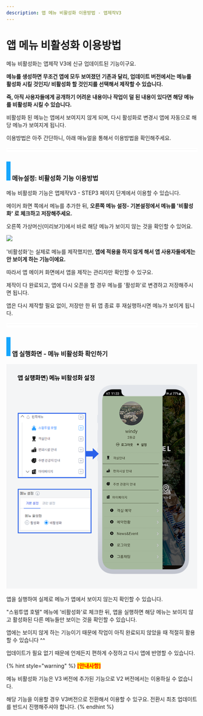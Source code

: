 ```yaml
---
description: 앱 메뉴 비활성화 이용방법 - 앱제작V3
---
```


# 앱 메뉴 비활성화 이용방법

메뉴 비활성화는 앱제작 V3에 신규 업데이트된 기능이구요.

**메뉴를 생성하면 무조건 앱에 모두 보여졌던 기존과 달리, 업데이트 버전에서는 메뉴를 활성화 시킬 것인지/ 비활성화 할 것인지를 선택해서 제작할 수 있습니다.**

**즉, 아직 사용자들에게 공개하기 어려운 내용이나 작업이 덜 된 내용이 있다면 해당 메뉴를 비활성화 시킬 수 있습니다.**

비활성화 된 메뉴는 앱에서 보여지지 않게 되며, 다시 활성화로 변경시 앱에 자동으로 해당 메뉴가 보여지게 됩니다.

이용방법은 아주 간단하니, 아래 매뉴얼을 통해서 이용방법을 확인해주세요.

![](../../../.gitbook/assets/수평성.PNG)

### ![](../../../.gitbook/assets/단락1-1.png) **메뉴설정: 비활성화 기능 이용방법**

메뉴 비활성화 기능은 앱제작V3 - STEP3 페이지 단계에서 이용할 수 있습니다.

메이커 화면 쪽에서 메뉴를 추가한 뒤, **오른쪽 메뉴 설정- 기본설정에서 메뉴를 '비활성화' 로 체크하고 저장해주세요.**

오른쪽 가상머신(미리보기)에서 바로 해당 메뉴가 보이지 않는 것을 확인할 수 있어요.

![](../../../.gitbook/assets/메뉴비활성1\_886.png)

'비활성화'는 실제로 메뉴를 제작했지만, **앱에 적용을 하지 않게 해서 앱 사용자들에게는 안 보이게 하는 기능이에요.**

따라서 앱 메이커 화면에서 앱을 제작는 관리자만 확인할 수 있구요.

제작이 다 완료되고, 앱에 다시 오픈을 할 경우 메뉴를 '활성화'로 변경하고 저장해주시면 됩니다.

앱은 다시 제작할 필요 없이, 저장만 한 뒤 앱 종료 후 재실행하시면 메뉴가 보이게 됩니다.

![](../../../.gitbook/assets/수평성.PNG)

### ![](<../../../.gitbook/assets/image (2) (1).png>) **앱 실행화면 - 메뉴 비활성화 확인하기**

![](../../../.gitbook/assets/메뉴비활성2.png)

앱을 실행하여 실제로 메뉴가 앱에서 보이지 않는지 확인할 수 있습니다.

"스윙투앱 호텔" 메뉴에 '비활성화'로 체크한 뒤, 앱을 실행하면 해당 메뉴는 보이지 않고 활성화된 다른 메뉴들만 보이는 것을 확인할 수 있습니다.

앱에는 보이지 않게 하는 기능이기 때문에 작업이 아직 완료되지 않았을 때 적절히 활용할 수 있습니다 ^^

업데이트가 필요 없기 때문에 언제든지 편하게 수정하고 다시 앱에 반영할 수 있습니다.



{% hint style="warning" %}
<mark style="color:red;">**\[안내사항]**</mark>

메뉴 비활성화 기능은 V3 버전에 추가된 기능으로 V2 버전에서는 이용하실 수 없습니다.

해당 기능을 이용할 경우 V3버전으로 전환해서 이용할 수 있구요. 전환시 최초 업데이트를 반드시 진행해주셔야 합니다.
{% endhint %}
